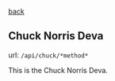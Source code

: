 [back](/docs "back")

## Chuck Norris Deva

url: `/api/chuck/*method*`

This is the Chuck Norris Deva.
